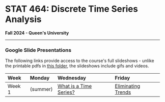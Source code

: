 # STAT 464: Discrete Time Series Analysis
**Fall 2024 - Queen's University**

---

### Google Slide Presentations

The following links provide access to the course's full slideshows - 
unlike the printable pdfs in [this folder](https://github.com/skyepaphora/TimeSeries_FA24/tree/main/Printable_Slides), 
the slideshows include gifs and videos.

| Week   | Monday    | Wednesday | Friday    |
|:-------|:----------|:----------|:----------|
| Week 1 | (summer)  | [What is a Time Series?](https://docs.google.com/presentation/d/1g-OGQTh_g2aNg0lSEX-dvQVbnzPqPLODM2g6LH18bW4/edit?usp=sharing) | [Eliminating Trends](https://docs.google.com/presentation/d/1FGfncxANPGrMabziSMltRtQReDQqf7V8f-vRPyC1R4M/edit?usp=sharing) | 